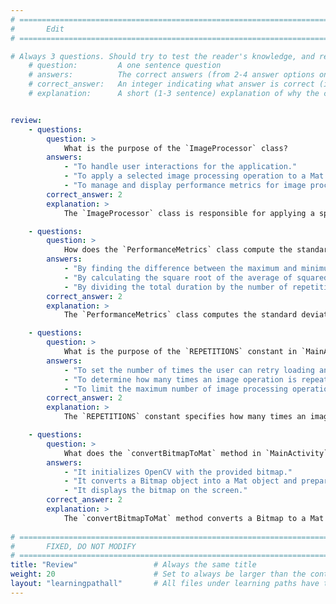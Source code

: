 ```yaml
---
# ================================================================================
#       Edit
# ================================================================================

# Always 3 questions. Should try to test the reader's knowledge, and reinforce the key points you want them to remember.
    # question:         A one sentence question
    # answers:          The correct answers (from 2-4 answer options only). Should be surrounded by quotes.
    # correct_answer:   An integer indicating what answer is correct (index starts from 0)
    # explanation:      A short (1-3 sentence) explanation of why the correct answer is correct. Can add additional context if desired


review:
    - questions:
        question: >
            What is the purpose of the `ImageProcessor` class?
        answers:
            - "To handle user interactions for the application."
            - "To apply a selected image processing operation to a Mat object."
            - "To manage and display performance metrics for image processing."
        correct_answer: 2
        explanation: >
            The `ImageProcessor` class is responsible for applying a specified image processing operation from the `ImageOperation` enum to a Mat object.

    - questions:
        question: >
            How does the `PerformanceMetrics` class compute the standard deviation of operation durations?
        answers:
            - "By finding the difference between the maximum and minimum durations."
            - "By calculating the square root of the average of squared differences from the mean."
            - "By dividing the total duration by the number of repetitions."
        correct_answer: 2
        explanation: >
            The `PerformanceMetrics` class computes the standard deviation by finding the mean of durations, calculating the squared differences from the mean, averaging these values, and taking the square root of the result.

    - questions:
        question: >
            What is the purpose of the `REPETITIONS` constant in `MainActivity`?
        answers:
            - "To set the number of times the user can retry loading an image."
            - "To determine how many times an image operation is repeated for performance measurement."
            - "To limit the maximum number of image processing operations the app supports."
        correct_answer: 2
        explanation: >
            The `REPETITIONS` constant specifies how many times an image operation is repeated to measure performance and gather statistical data.

    - questions:
        question: >
            What does the `convertBitmapToMat` method in `MainActivity` achieve?
        answers:
            - "It initializes OpenCV with the provided bitmap."
            - "It converts a Bitmap object into a Mat object and prepares it for processing by changing its color space."
            - "It displays the bitmap on the screen."
        correct_answer: 2
        explanation: >
            The `convertBitmapToMat` method converts a Bitmap to a Mat object using OpenCV utilities and changes its color space from RGBA to BGR, making it ready for further image processing.
            
# ================================================================================
#       FIXED, DO NOT MODIFY
# ================================================================================
title: "Review"                 # Always the same title
weight: 20                      # Set to always be larger than the content in this path
layout: "learningpathall"       # All files under learning paths have this same wrapper
---
```

